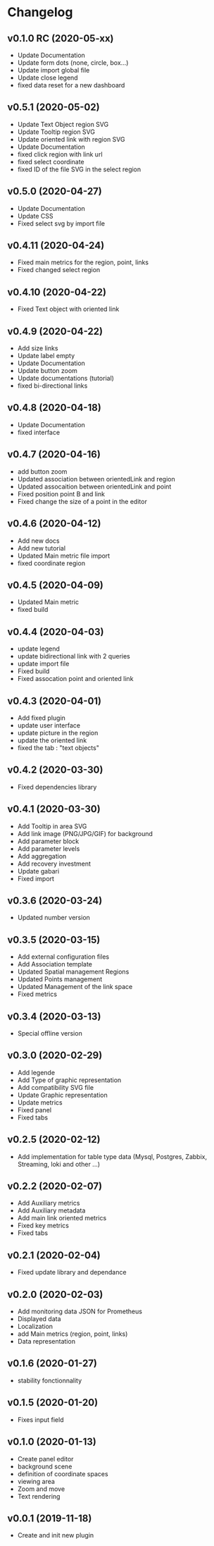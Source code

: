# Changelog

## v0.1.0 RC (2020-05-xx)

- Update Documentation
- Update form dots (none, circle, box...) 
- Update import global file 
- Update close legend
- fixed data reset for a new dashboard

## v0.5.1 (2020-05-02)

- Update Text Object region SVG
- Update Tooltip region SVG
- Update oriented link with region SVG
- Update Documentation
- fixed click region with link url
- fixed select coordinate
- fixed ID of the file SVG in the select region

## v0.5.0 (2020-04-27)

- Update Documentation
- Update CSS
- Fixed select svg by import file


## v0.4.11 (2020-04-24)

- Fixed main metrics for the region, point, links
- Fixed changed select region


## v0.4.10 (2020-04-22)

- Fixed Text object with oriented link

## v0.4.9 (2020-04-22)

- Add size links
- Update label empty
- Update Documentation
- Update button zoom
- Update documentations (tutorial)
- fixed bi-directional links

## v0.4.8 (2020-04-18)

- Update Documentation
- fixed interface

## v0.4.7 (2020-04-16)

- add button zoom
- Updated association between orientedLink and region
- Updated assocaition between orientedLink and point
- Fixed position point B and link
- Fixed change the size of a point in the editor


## v0.4.6 (2020-04-12)

- Add new docs
- Add new tutorial
- Updated Main metric file import
- fixed coordinate region


## v0.4.5 (2020-04-09)

- Updated Main metric
- fixed build 


## v0.4.4 (2020-04-03)

- update legend
- update bidirectional link with 2 queries
- update import file
- Fixed build
- Fixed assocation point and oriented link

## v0.4.3 (2020-04-01)

- Add fixed plugin
- update user interface
- update picture in the region
- update the oriented link
- fixed the tab : "text objects"

## v0.4.2 (2020-03-30)

- Fixed dependencies library 

## v0.4.1 (2020-03-30)

- Add Tooltip in area SVG
- Add link image (PNG/JPG/GIF) for background
- Add parameter block
- Add parameter levels
- Add aggregation
- Add recovery investment 
- Update gabari
- Fixed import

## v0.3.6 (2020-03-24)

- Updated number version

## v0.3.5 (2020-03-15)

- Add external configuration files
- Add Association template
- Updated Spatial management Regions
- Updated Points management
- Updated Management of the link space
- Fixed metrics

## v0.3.4 (2020-03-13)

- Special offline version

## v0.3.0 (2020-02-29)

- Add legende
- Add Type of graphic representation
- Add compatibility SVG file
- Update Graphic representation
- Update metrics
- Fixed panel
- Fixed tabs

## v0.2.5 (2020-02-12)

- Add implementation for table type data (Mysql, Postgres, Zabbix, Streaming, loki and other ...)

## v0.2.2 (2020-02-07)

- Add Auxiliary metrics
- Add Auxiliary metadata
- Add main link oriented metrics
- Fixed key metrics
- Fixed tabs

## v0.2.1 (2020-02-04)

- Fixed update library and dependance

## v0.2.0 (2020-02-03)

- Add monitoring data JSON for Prometheus
- Displayed data
- Localization
- add Main metrics (region, point, links)
- Data representation

## v0.1.6 (2020-01-27)

- stability fonctionnality

## v0.1.5 (2020-01-20)

- Fixes input field

## v0.1.0 (2020-01-13)

- Create panel editor
- background scene
- definition of coordinate spaces
- viewing area
- Zoom and move
- Text rendering

## v0.0.1 (2019-11-18)

- Create and init new plugin
